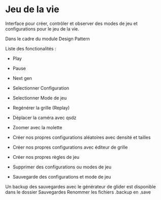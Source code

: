 # Jeu de la vie

Interface pour créer, contrôler et observer des modes de jeu et configurations pour le jeu de la vie. 

Dans le cadre du module Design Pattern

Liste des fonctionalités :

- Play
- Pause
- Next gen
- Selectionner Configuration
- Selectionner Mode de jeu
- Regénérer la grille (Replay)

- Déplacer la caméra avec qsdz
- Zoomer avec la molette

- Créer nos propres configurations aléatoires avec densité et tailles
- Créer nos propres configurations avec éditeur de grille

- Créer nos propres règles de jeu

- Supprimer des configurations ou modes de jeu

- Sauvegarde des configurations et mode de jeu



Un backup des sauvegardes avec le générateur de glider est disponible dans le dossier Sauvegardes
Renommer les fichiers .backup en .save


